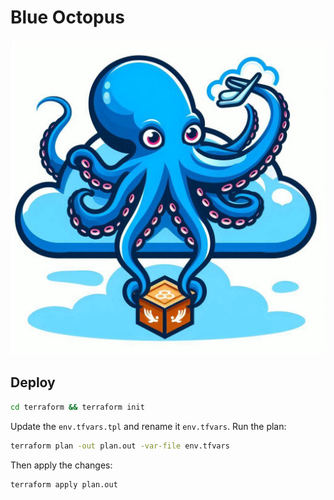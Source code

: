 # Blue Octopus

![Logo](docs/logo.jpg)

## Deploy

```bash
cd terraform && terraform init
```

Update the `env.tfvars.tpl` and rename it `env.tfvars`. Run the plan:

```bash
terraform plan -out plan.out -var-file env.tfvars
```

Then apply the changes:

```bash
terraform apply plan.out
```